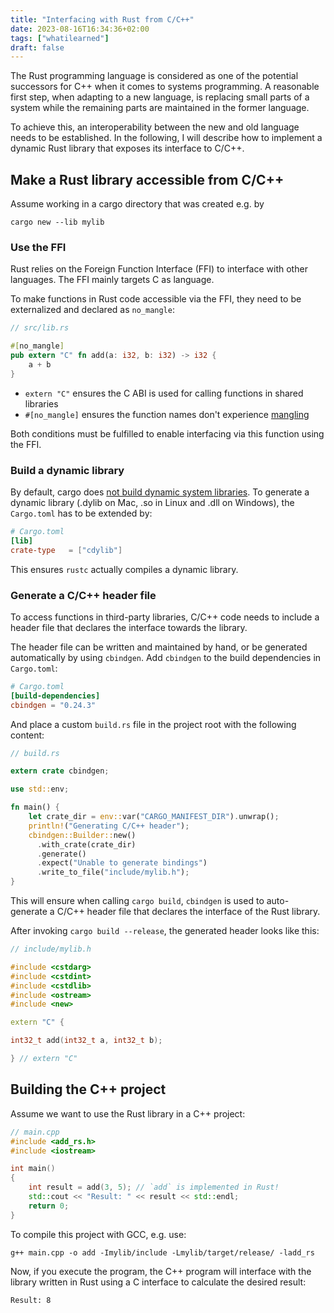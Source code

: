 ```yaml
---
title: "Interfacing with Rust from C/C++"
date: 2023-08-16T16:34:36+02:00
tags: ["whatilearned"]
draft: false
---
```


The Rust programming language is considered as one of the potential successors
for C++ when it comes to systems programming. A reasonable first step, when
adapting to a new language, is replacing small parts of a system while the
remaining parts are maintained in the former language.

To achieve this, an interoperability between the new and old language needs to
be established. In the following, I will describe how to implement a dynamic
Rust library that exposes its interface to C/C++.

## Make a Rust library accessible from C/C++

Assume working in a cargo directory that was created e.g. by

```
cargo new --lib mylib
```

### Use the FFI

Rust relies on the Foreign Function Interface (FFI) to interface with other
languages. The FFI mainly targets C as language.

To make functions in Rust code accessible via the FFI, they need to be
externalized and declared as `no_mangle`:

```rust
// src/lib.rs

#[no_mangle]
pub extern "C" fn add(a: i32, b: i32) -> i32 {
    a + b
}
```

- `extern "C"` ensures the C ABI is used for calling functions in shared
  libraries
- `#[no_mangle]` ensures the function names don't experience
  [mangling](https://en.wikipedia.org/wiki/Name_mangling)

Both conditions must be fulfilled to enable interfacing via this function using
the FFI.

### Build a dynamic library

By default, cargo does [not build dynamic system
libraries](https://doc.rust-lang.org/reference/linkage.html#linkage). To
generate a dynamic library (.dylib on Mac, .so in Linux and .dll on Windows),
the `Cargo.toml` has to be extended by:

```toml
# Cargo.toml
[lib]
crate-type   = ["cdylib"]
```

This ensures `rustc` actually compiles a dynamic library.

### Generate a C/C++ header file

To access functions in third-party libraries, C/C++ code needs to include a
header file that declares the interface towards the library.

The header file can be written and maintained by hand, or be generated
automatically by using `cbindgen`. Add `cbindgen` to the build dependencies in
`Cargo.toml`:

```toml
# Cargo.toml
[build-dependencies]
cbindgen = "0.24.3"
```

And place a custom `build.rs` file in the project root with the following
content:

```rust
// build.rs

extern crate cbindgen;

use std::env;

fn main() {
    let crate_dir = env::var("CARGO_MANIFEST_DIR").unwrap();
    println!("Generating C/C++ header");
    cbindgen::Builder::new()
      .with_crate(crate_dir)
      .generate()
      .expect("Unable to generate bindings")
      .write_to_file("include/mylib.h");
}
```

This will ensure when calling `cargo build`, `cbindgen` is used to
auto-generate a C/C++ header file that declares the interface of the Rust
library.

After invoking `cargo build --release`, the generated header looks like this:

```cpp
// include/mylib.h

#include <cstdarg>
#include <cstdint>
#include <cstdlib>
#include <ostream>
#include <new>

extern "C" {

int32_t add(int32_t a, int32_t b);

} // extern "C"
```

## Building the C++ project

Assume we want to use the Rust library in a C++ project:

```cpp
// main.cpp
#include <add_rs.h>
#include <iostream>

int main()
{
    int result = add(3, 5); // `add` is implemented in Rust!
    std::cout << "Result: " << result << std::endl;
    return 0;
}
```

To compile this project with GCC, e.g. use:

```
g++ main.cpp -o add -Imylib/include -Lmylib/target/release/ -ladd_rs
```

Now, if you execute the program, the C++ program will interface with the
library written in Rust using a C interface to calculate the desired result:

```
Result: 8
```
